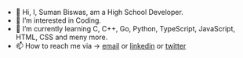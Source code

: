 - 👋 Hi, I, Suman Biswas, am a High School Developer.
- 👀 I’m interested in Coding.
- 🌱 I’m currently learning C, C++, Go, Python, TypeScript, JavaScript, HTML, CSS and meny more.
- 📫 How to reach me via ->  [email](dizzytechnician@gmail.com) or [linkedin](https://www.linkedin.com/in/mrsumanbiswas) or [twitter](https://twitter.com/mrsumanbiswas0)
<!--- - 💞️ I’m looking to collaborate on ... --->

<!---
mrsumanbiswas/mrsumanbiswas is a ✨ special ✨ repository because its `README.md` (this file) appears on your GitHub profile.
You can click the Preview link to take a look at your changes.
--->
